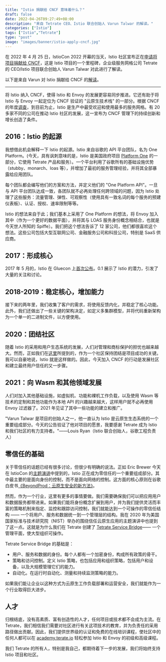 ```yaml
---
title: "Istio 捐献给 CNCF 意味着什么？"
draft: false
date: 2022-04-26T09:27:49+08:00
description: "来自 Tetrate CEO、Istio 联合创始人 Varun Talwar 的解读。"
categories: ["Istio"]
tags: ["Istio","Tetrate"]
type: "post"
image: "images/banner/istio-apply-cncf.jpg"
---
```


在 2022 年 4 月 25 日，IstioCon 2022 开幕的当天，Istio 社区宣布正在[申请将项目捐献给 CNCF](https://istio.io/latest/blog/2022/istio-has-applied-to-join-the-cncf/)，这是 Istio 项目的一个里程碑，企业级服务网格公司 Tetrate 的 CEO/Istio 项目联合创始人 Varun Talwar 对此进行了解读。

以下是来自 Varun 对 Istio 捐献给 CNCF 的[解读](https://www.tetrate.io/blog/istio-has-applied-to-join-the-cncf/)。

------

将 Istio 纳入 CNCF，使得 Istio 和 Envoy 的发展更容易同步推进。它还有助于将 Istio 与 Envoy 一起定位为 CNCF 验证的 "云原生技术栈" 的一部分。根据 CNCF 的年度[调查](https://www.cncf.io/reports/cncf-annual-survey-2021/)，到目前为止，Istio 是生产中最受欢迎和使用最多的服务网格。有 20 多家不同的公司在推动 Istio 社区的发展，这一宣布为 CNCF 管理下的持续创新和增长创造了条件。

## 2016：Istio 的起源

我想借此机会解释一下 Istio 的起源。Istio 来自谷歌的 API 平台团队，名为 One Platform。(今天，具有讽刺意味的是，Istio 是美国政府项目 [Platform One](https://www.tetrate.io/blog/tetrate-first-to-provide-hardened-istio-to-dods-iron-bank/) 的一部分，它使用 Tetrate 产品和服务）。一个平台利用了谷歌所有的基础设施优势（stubby、monarch、loas 等），并增加了最初的服务管理经验，并将其全部暴露给应用团队。

每个团队都会编写他们的方案和方法，并定义他们的 "One Platform API"。一旦与 API 平台团队达成一致，各团队就不必再处理任何跨领域的问题，因为 Istio 处理了这些服务：流量管理、弹性、可观察性（使用具有一致名词的每个服务的预建仪表板）、认证、授权、速率限制等等。

Istio 的想法来自于此；我们基本上采用了 One Platform 的想法，将 Envoy 加入其中（作为一个更好的数据平面），并将其与 LOAS 服务身份概念相结合，也就是今天世人所知的 Spiffe）。我们把这个想法告诉了 12 家公司，他们都很喜欢这个想法。这些公司包括大型互联网公司、金融服务公司和科技公司，特别是 SaaS 供应商。

## 2017：形成核心

2017 年 5 月的，Istio 在 Gluecon 上[首次公布](https://cloud.google.com/blog/products/gcp/istio-modern-approach-to-developing-and)。0.1 展示了 Istio 的潜力，引发了大量的关注和讨论。

## 2018-2019：稳定核心，增加能力

接下来的两年里，我们收集了客户的需求，将使用反馈内化，并稳定了核心功能。此外，我们还做出了一些关键的架构决定，如定义多集群模型，并将代码重新架构为一个单一的二进制文件，以方便使用。

## 2020：团结社区

随着 Istio 的采用和用户生态系统的发展，人们对管理和商标保护的担忧也越来越大。然而，正如我们在[这里](https://www.tetrate.io/blog/istio-ouc/)所提到的，作为一个社区保持团结是项目成功的关键。我可以自豪地说，Istio 就是这样做的。因此，今天加入 CNCF 的行动是发展社区和建立最终用户信任的又一步骤。

## 2021：向 Wasm 和其他领域发展

人们对加入其他基础设施，如虚拟机、功能和裸机工作负载，以及使用 Wasm 等技术的定制和其他功能作为本地 API 的兴趣越来越大，这样用户就不必再使用 Envoy 过滤器了。2021 年见证了其中一些功能的建立和推广。

"Varun Talwar 是项目的创始人之一，他一直认为 Istio 是云原生生态系统的一个重要组成部分。今天的公告验证了他对项目的愿景，我要感谢 Tetrate 成为 Istio 和我们社区的有力支持者。"——Louis Ryan（Istio 联合创始人，谷歌工程负责人）

## 零信任的基础

关于零信任的话题已经有很多讨论，但很少有明确的说法。正如 Eric Brewer 今天在 IstioCon 的[主题演讲](https://events.istio.io/istiocon-2022/sessions/zero-trust-istio/)中提到的，Istio 正在成为零信任的一个重要组成部分。其中最主要的是面向身份的控制，而不是面向网络的控制。这方面的核心原则在谷歌白皮书[《BeyondProd：云原生安全的新方法》](https://cloud.google.com/blog/products/identity-security/beyondprod-whitepaper-discusses-cloud-native-security-at-google)。

然而，作为一个行业，这里有更多的事情要做。我们需要确保我们可以把应用用户和数据服务都带进来。如果我们能将身份概念扩展到用户，并为我们提供灵活而丰富的策略机制来指定、监控和跟踪访问控制，我们就能达到一个可操作的零信任结构 —— 一个将用户、服务和数据统一到一个管理层的结构。我在 2020 年为美国国家标准与技术研究院（NIST）举办的围绕信任云原生应用的主题演讲中也提到了这一点。这就是为什么我们在 Tetrate 创建了 [Tetrate Service Bridge](https://www.tetrate.io/tetrate-service-bridge/)—— 一个管理平面，使大型组织可操作。

Tetrate Service Bridge 的基础是：

- 用户、服务和数据的身份。每个人都有一个加密身份，构成所有政策的骨干。
- 策略和访问控制。定义 Istio 策略，也包括应用和组织策略，包括用户和设备，以及大规模管理它们的能力。
- 自动化。在运行时自动化、测量和持续监测策略的能力。

如果我们能让企业以这种方式为云原生工作负载部署和运营安全，我们就能作为一个行业取得巨大进步。

## 人才

归根结底，没有高素质、富有创造性的人才，任何项目或技术都不会成为主流。在 Tetrate，我们相信我们需要对社区进行有关这项技术的教育，并为负责任的采用路径做出贡献。因此，我们提供世界级的认证和免费的在线培训课程，使社区中的任何人都可以在 [academy.terate.io](https://academy.tetrate.io/) 轻松参加 Istio 和 Envoy 的初级和高级课程。

我们 Tetrate 的所有人，特别是我自己，都期待着下一步的发展，我们将始终支持 Istio 项目和社区。

